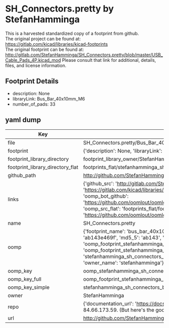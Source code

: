 # SH_Connectors.pretty by StefanHamminga  
This is a harvested standardized copy of a footprint from github.  
The original project can be found at:  
https://gitlab.com/kicad/libraries/kicad-footprints  
The original footprint can be found at:
http://gitlab.com/StefanHamminga/SH_Connectors.pretty/blob/master/USB_Cable_Pads_4P.kicad_mod
Please consult that link for additional, details, files, and license information.  
## Footprint Details
* description: None  
* libraryLink: Bus_Bar_40x10mm_M6  
* number_of_pads: 33  
## yaml dump  
| Key | Value |  
| --- | --- |  
| file | SH_Connectors.pretty/Bus_Bar_40x10mm_M6.kicad_mod |  
| footprint | {'description': None, 'libraryLink': 'Bus_Bar_40x10mm_M6', 'number_of_pads': 33} |  
| footprint_library_directory | footprint_library_owner/StefanHamminga_SH_Connectors.pretty |  
| footprint_library_directory_flat | footprints_flat/stefanhamminga_sh_connectors_bus_bar_40x10mm_m6/working |  
| github_path | http://github.com/StefanHamminga/SH_Connectors.pretty/blob/master/Bus_Bar_40x10mm_M6.kicad_mod |  
| links | {'github_src': 'http://gitlab.com/StefanHamminga/SH_Connectors.pretty/blob/master/USB_Cable_Pads_4P.kicad_mod', 'github_src_repo': 'https://gitlab.com/kicad/libraries/kicad-footprints', 'oomp_bot': 'footprints/stefanhamminga_sh_connectors_bus_bar_40x10mm_m6/working', 'oomp_bot_github': 'https://github.com/oomlout/oomlout_oomp_footprint_bot/tree/main/footprints/stefanhamminga_sh_connectors_bus_bar_40x10mm_m6/working', 'oomp_src_flat': 'footprints_flat/footprints_flat/stefanhamminga_sh_connectors_bus_bar_40x10mm_m6/working', 'oomp_src_flat_github': 'https://github.com/oomlout/oomlout_oomp_footprint_src/tree/main/footprints_flat/stefanhamminga_sh_connectors_bus_bar_40x10mm_m6/working'} |  
| name | SH_Connectors.pretty |  
| oomp | {'footprint_name': 'bus_bar_40x10mm_m6', 'library_name': 'sh_connectors', 'md5': 'ab143e469ffa48a43cf2d2ad460b7fd0', 'md5_10': 'ab143e469f', 'md5_5': 'ab143', 'md5_6': 'ab143e', 'oomp_key': 'oomp_stefanhamminga_sh_connectors_bus_bar_40x10mm_m6', 'oomp_key_extra': 'oomp_footprint_stefanhamminga_sh_connectors_bus_bar_40x10mm_m6', 'oomp_key_full': 'oomp_footprint_stefanhamminga_sh_connectors_bus_bar_40x10mm_m6_ab143e', 'oomp_key_simple': 'stefanhamminga_sh_connectors_bus_bar_40x10mm_m6', 'original_filename': 'SH_Connectors.pretty/Bus_Bar_40x10mm_M6.kicad_mod', 'owner_name': 'stefanhamminga'} |  
| oomp_key | oomp_stefanhamminga_sh_connectors_bus_bar_40x10mm_m6 |  
| oomp_key_full | oomp_footprint_stefanhamminga_sh_connectors_bus_bar_40x10mm_m6 |  
| oomp_key_simple | stefanhamminga_sh_connectors_bus_bar_40x10mm_m6 |  
| owner | StefanHamminga |  
| repo | {'documentation_url': 'https://docs.github.com/rest/overview/resources-in-the-rest-api#rate-limiting', 'message': "API rate limit exceeded for 84.66.173.59. (But here's the good news: Authenticated requests get a higher rate limit. Check out the documentation for more details.)"} |  
| url | http://github.com/StefanHamminga/SH_Connectors.pretty |  

